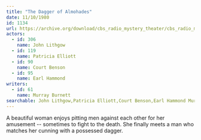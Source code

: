```yaml
---
title: "The Dagger of Almohades"
date: 11/10/1980
id: 1134
url: https://archive.org/download/cbs_radio_mystery_theater/cbs_radio_mystery_theater-1101-1150.zip/cbs_radio_mystery_theater-1101-1150%2Fcbsrmt_1134_the_dagger_of_almohades.mp3
actors:  
  - id: 306
    name: John Lithgow  
  - id: 119
    name: Patricia Elliott  
  - id: 90
    name: Court Benson  
  - id: 95
    name: Earl Hammond
writers:  
  - id: 61
    name: Murray Burnett
searchable: John Lithgow,Patricia Elliott,Court Benson,Earl Hammond Murray Burnett
---
```

A beautiful woman enjoys pitting men against each other for her amusement -- sometimes to fight to the death. She finally meets a man who matches her cunning with a possessed dagger.